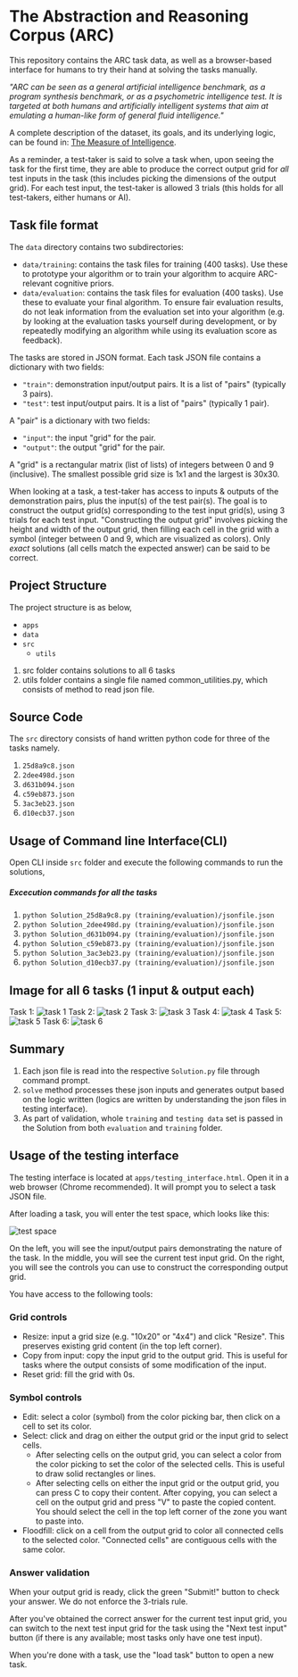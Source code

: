 # The Abstraction and Reasoning Corpus (ARC)

This repository contains the ARC task data, as well as a browser-based interface for humans to try their hand at solving the tasks manually.

*"ARC can be seen as a general artificial intelligence benchmark, as a program synthesis benchmark, or as a psychometric intelligence test. It is targeted at both humans and artificially intelligent systems that aim at emulating a human-like form of general fluid intelligence."*

A complete description of the dataset, its goals, and its underlying logic, can be found in: [The Measure of Intelligence](https://arxiv.org/abs/1911.01547).

As a reminder, a test-taker is said to solve a task when, upon seeing the task for the first time, they are able to produce the correct output grid for *all* test inputs in the task (this includes picking the dimensions of the output grid). For each test input, the test-taker is allowed 3 trials (this holds for all test-takers, either humans or AI).


## Task file format

The `data` directory contains two subdirectories:

- `data/training`: contains the task files for training (400 tasks). Use these to prototype your algorithm or to train your algorithm to acquire ARC-relevant cognitive priors.
- `data/evaluation`: contains the task files for evaluation (400 tasks). Use these to evaluate your final algorithm. To ensure fair evaluation results, do not leak information from the evaluation set into your algorithm (e.g. by looking at the evaluation tasks yourself during development, or by repeatedly modifying an algorithm while using its evaluation score as feedback).

The tasks are stored in JSON format. Each task JSON file contains a dictionary with two fields:

- `"train"`: demonstration input/output pairs. It is a list of "pairs" (typically 3 pairs).
- `"test"`: test input/output pairs. It is a list of "pairs" (typically 1 pair).

A "pair" is a dictionary with two fields:

- `"input"`: the input "grid" for the pair.
- `"output"`: the output "grid" for the pair.

A "grid" is a rectangular matrix (list of lists) of integers between 0 and 9 (inclusive). The smallest possible grid size is 1x1 and the largest is 30x30.

When looking at a task, a test-taker has access to inputs & outputs of the demonstration pairs, plus the input(s) of the test pair(s). The goal is to construct the output grid(s) corresponding to the test input grid(s), using 3 trials for each test input. "Constructing the output grid" involves picking the height and width of the output grid, then filling each cell in the grid with a symbol (integer between 0 and 9, which are visualized as colors). Only *exact* solutions (all cells match the expected answer) can be said to be correct.

## Project Structure
The project structure is as below,
- `apps`
- `data`
- `src`
   -  `utils`
 
1) src folder contains solutions to all 6 tasks 
2) utils folder contains a single file named common_utilities.py, which consists of method to read json file.

## Source Code
The `src` directory consists of hand written python code for three of the tasks namely.
1. `25d8a9c8.json`
2. `2dee498d.json`
3. `d631b094.json`
4. `c59eb873.json`
5. `3ac3eb23.json`
6. `d10ecb37.json`
 
## Usage of Command line Interface(CLI)
Open CLI inside `src` folder and execute the following commands to run the solutions,

##### Excecution commands for all the tasks

1. `python Solution_25d8a9c8.py (training/evaluation)/jsonfile.json`
2. `python Solution_2dee498d.py (training/evaluation)/jsonfile.json`
3. `python Solution_d631b094.py (training/evaluation)/jsonfile.json`
4. `python Solution_c59eb873.py (training/evaluation)/jsonfile.json`
5. `python Solution_3ac3eb23.py (training/evaluation)/jsonfile.json`
6. `python Solution_d10ecb37.py (training/evaluation)/jsonfile.json`

## Image for all 6 tasks (1 input & output each)
Task 1:
![task 1](/apps/img/preeti1.png)
Task 2:
![task 2](/apps/img/preeti2.png)
Task 3:
![task 3](/apps/img/sampritha1.png)
Task 4:
![task 4](/apps/img/sampritha2.png)
Task 5:
![task 5](/apps/img/swati1.png)
Task 6:
![task 6](/apps/img/swati2.png)

## Summary
1. Each json file is read into the respective `Solution.py` file through command prompt. 
2. `solve` method processes these json inputs and generates output based on the logic written (logics are written by understanding the json files in testing interface).
3. As part of validation, whole `training` and `testing data` set is passed in the Solution from both `evaluation` and `training` folder.

## Usage of the testing interface

The testing interface is located at `apps/testing_interface.html`. Open it in a web browser (Chrome recommended). It will prompt you to select a task JSON file.

After loading a task, you will enter the test space, which looks like this:

![test space](https://arc-benchmark.s3.amazonaws.com/figs/arc_test_space.png)

On the left, you will see the input/output pairs demonstrating the nature of the task. In the middle, you will see the current test input grid. On the right, you will see the controls you can use to construct the corresponding output grid.

You have access to the following tools:

### Grid controls

- Resize: input a grid size (e.g. "10x20" or "4x4") and click "Resize". This preserves existing grid content (in the top left corner).
- Copy from input: copy the input grid to the output grid. This is useful for tasks where the output consists of some modification of the input.
- Reset grid: fill the grid with 0s.

### Symbol controls

- Edit: select a color (symbol) from the color picking bar, then click on a cell to set its color.
- Select: click and drag on either the output grid or the input grid to select cells.
    - After selecting cells on the output grid, you can select a color from the color picking to set the color of the selected cells. This is useful to draw solid rectangles or lines.
    - After selecting cells on either the input grid or the output grid, you can press C to copy their content. After copying, you can select a cell on the output grid and press "V" to paste the copied content. You should select the cell in the top left corner of the zone you want to paste into.
- Floodfill: click on a cell from the output grid to color all connected cells to the selected color. "Connected cells" are contiguous cells with the same color.

### Answer validation

When your output grid is ready, click the green "Submit!" button to check your answer. We do not enforce the 3-trials rule.

After you've obtained the correct answer for the current test input grid, you can switch to the next test input grid for the task using the "Next test input" button (if there is any available; most tasks only have one test input).

When you're done with a task, use the "load task" button to open a new task.

